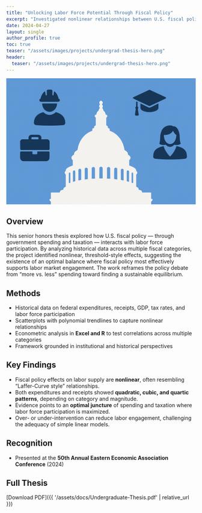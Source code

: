 ```yaml
---
title: "Unlocking Labor Force Potential Through Fiscal Policy"
excerpt: "Investigated nonlinear relationships between U.S. fiscal policy and labor force participation. Presented at the 50th Annual Eastern Economic Association Conference."
date: 2024-04-27
layout: single
author_profile: true
toc: true
teaser: "/assets/images/projects/undergrad-thesis-hero.png"
header:
  teaser: "/assets/images/projects/undergrad-thesis-hero.png"
---
```


![](/assets/images/projects/undergrad-thesis-hero.png)

## Overview
This senior honors thesis explored how U.S. fiscal policy — through government spending and taxation — interacts with labor force participation. By analyzing historical data across multiple fiscal categories, the project identified nonlinear, threshold-style effects, suggesting the existence of an optimal balance where fiscal policy most effectively supports labor market engagement. The work reframes the policy debate from “more vs. less” spending toward finding a sustainable equilibrium.

## Methods
- Historical data on federal expenditures, receipts, GDP, tax rates, and labor force participation  
- Scatterplots with polynomial trendlines to capture nonlinear relationships  
- Econometric analysis in **Excel and R** to test correlations across multiple categories  
- Framework grounded in institutional and historical perspectives  

## Key Findings
- Fiscal policy effects on labor supply are **nonlinear**, often resembling “Laffer-Curve style” relationships.  
- Both expenditures and receipts showed **quadratic, cubic, and quartic patterns**, depending on category and magnitude.  
- Evidence points to an **optimal juncture** of spending and taxation where labor force participation is maximized.  
- Over- or under-intervention can reduce labor engagement, challenging the adequacy of simple linear models.  

## Recognition
- Presented at the **50th Annual Eastern Economic Association Conference** (2024)  

## Full Thesis
[Download PDF]({{ '/assets/docs/Undergraduate-Thesis.pdf' | relative_url }})
